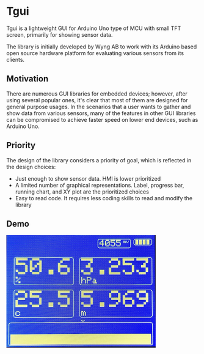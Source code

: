 # Tgui
Tgui is a lightweight GUI for Arduino Uno type of MCU with small TFT screen, primarily for showing sensor data.

The library is initially developed by Wyng AB to work with its Arduino based open source hardware platform for evaluating various sensors from its clients.

## Motivation
There are numerous GUI libraries for embedded devices; however, after using several popular ones, it's clear that most of them are designed for general purpose usages. In the scenarios that a user wants to gather and show data from various sensors, many of the features in other GUI libraries can be compromised to achieve faster speed on lower end devices, such as Arduino Uno.

## Priority
The design of the library considers a priority of goal, which is reflected in the design choices:
- Just enough to show sensor data. HMI is lower prioritized
- A limited number of graphical representations. Label, progress bar, running chart, and XY plot are the prioritized choices
-  Easy to read code. It requires less coding skills to read and modify the library

## Demo

![alt text](./docs/example-1.png "Example 1")

